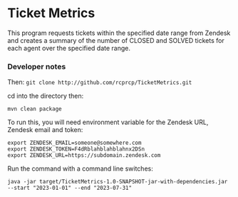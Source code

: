 # Ticket Metrics

This program requests tickets within the specified date range
from Zendesk and creates a summary of the number of CLOSED and SOLVED
tickets for each agent over the specified date range.

### Developer notes 
Then: 
`git clone http://github.com/rcprcp/TicketMetrics.git`

cd into the directory then:

`mvn clean package`

To run this, you will need environment variable for the Zendesk URL, Zendesk email and token: 

```shell
export ZENDESK_EMAIL=someone@somewhere.com
export ZENDESK_TOKEN=F4dRblahblahblahnx2DSn
export ZENDESK_URL=https://subdomain.zendesk.com
```
Run the command with a command line switches:

```shell
java -jar target/TicketMetrics-1.0-SNAPSHOT-jar-with-dependencies.jar --start "2023-01-01" --end "2023-07-31"
```